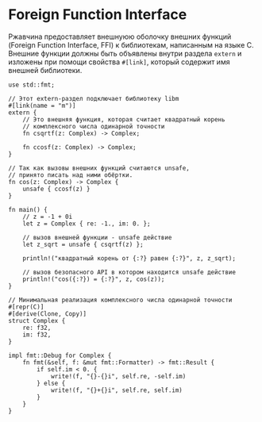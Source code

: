 # Foreign Function Interface

Ржавчина предоставляет внешнуюю оболочку внешних функций (Foreign Function 
Interface, FFI) к библиотекам, написанным на языке С. Внешние 
функции должны быть объявлены внутри раздела `extern` 
и изложены при помощи свойства `#[link]`, который 
содержит имя внешней библиотеки.

```rust,ignore
use std::fmt;

// Этот extern-раздел подключает библиотеку libm
#[link(name = "m")]
extern {
    // Это внешняя функция, которая считает квадратный корень
    // комплексного числа одинарной точности
    fn csqrtf(z: Complex) -> Complex;

    fn ccosf(z: Complex) -> Complex;
}

// Так как вызовы внешних функций считаются unsafe,
// принято писать над ними обёртки.
fn cos(z: Complex) -> Complex {
    unsafe { ccosf(z) }
}

fn main() {
    // z = -1 + 0i
    let z = Complex { re: -1., im: 0. };

    // вызов внешней функции - unsafe действие
    let z_sqrt = unsafe { csqrtf(z) };

    println!("квадратный корень от {:?} равен {:?}", z, z_sqrt);

    // вызов безопасного API в котором находится unsafe действие
    println!("cos({:?}) = {:?}", z, cos(z));
}

// Минимальная реализация комплексного числа одинарной точности
#[repr(C)]
#[derive(Clone, Copy)]
struct Complex {
    re: f32,
    im: f32,
}

impl fmt::Debug for Complex {
    fn fmt(&self, f: &mut fmt::Formatter) -> fmt::Result {
        if self.im < 0. {
            write!(f, "{}-{}i", self.re, -self.im)
        } else {
            write!(f, "{}+{}i", self.re, self.im)
        }
    }
}
```

